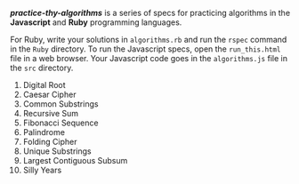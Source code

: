 ***practice-thy-algorithms*** is a series of specs for practicing algorithms in the **Javascript** and **Ruby** programming languages.


For Ruby, write your solutions in `algorithms.rb` and run the `rspec` command in the `Ruby` directory.
To run the Javascript specs, open the `run_this.html` file in a web browser.
Your Javascript code goes in the `algorithms.js` file in the `src` directory.


1. Digital Root
2. Caesar Cipher
3. Common Substrings
4. Recursive Sum
5. Fibonacci Sequence
6. Palindrome
7. Folding Cipher
8. Unique Substrings
9. Largest Contiguous Subsum
10. Silly Years
